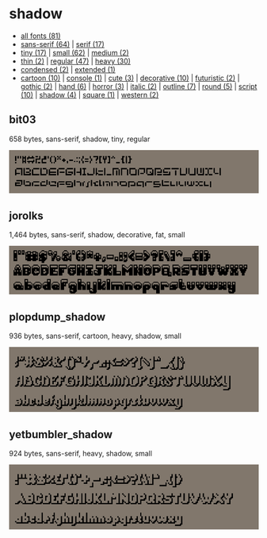 # shadow

- [all fonts (81)](readme.md)
- [sans-serif (64)](sans-serif.md) | [serif (17)](serif.md)
- [tiny (17)](tiny.md) | [small (62)](small.md) | [medium (2)](medium.md)
- [thin (2)](thin.md) | [regular (47)](regular.md) | [heavy (30)](heavy.md)
- [condensed (2)](condensed.md) | [extended (1)](extended.md)
- [cartoon (10)](cartoon.md) | [console (1)](console.md) | [cute (3)](cute.md) | [decorative (10)](decorative.md) | [futuristic (2)](futuristic.md) | [gothic (2)](gothic.md) | [hand (6)](hand.md) | [horror (3)](horror.md) | [italic (2)](italic.md) | [outline (7)](outline.md) | [round (5)](round.md) | [script (10)](script.md) | [shadow (4)](shadow.md) | [square (1)](square.md) | [western (2)](western.md)
## bit03

658 bytes, sans-serif, shadow, tiny, regular

[![font preview](previews/bit03.png?raw=true "bit03")](/fonts/bit03.h)

## jorolks

1,464 bytes, sans-serif, shadow, decorative, fat, small

[![font preview](previews/jorolks.png?raw=true "jorolks")](/fonts/jorolks.h)

## plopdump_shadow

936 bytes, sans-serif, cartoon, heavy, shadow, small

[![font preview](previews/plopdump_shadow.png?raw=true "plopdump_shadow")](/fonts/plopdump_shadow.h)

## yetbumbler_shadow

924 bytes, sans-serif, heavy, shadow, small

[![font preview](previews/yetbumbler_shadow.png?raw=true "yetbumbler_shadow")](/fonts/yetbumbler_shadow.h)
